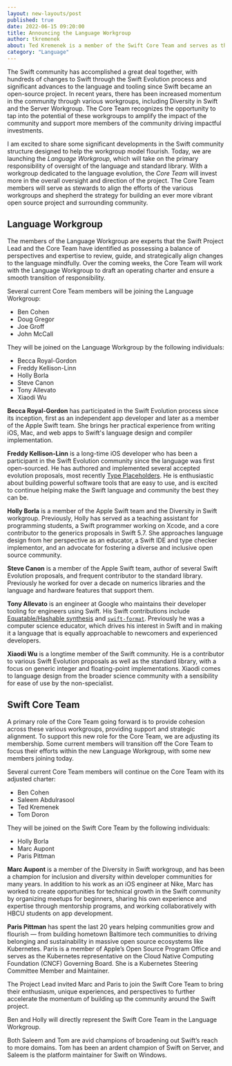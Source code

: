 ```yaml
---
layout: new-layouts/post
published: true
date: 2022-06-15 09:20:00
title: Announcing the Language Workgroup
author: tkremenek
about: Ted Kremenek is a member of the Swift Core Team and serves as the voice of the Project Lead.  Ted manages the Languages and Runtimes group at Apple.
category: "Language"
---
```


The Swift community has accomplished a great deal together, with hundreds of changes to Swift through the Swift Evolution process and significant advances to the language and tooling since Swift became an open-source project. In recent years, there has been increased momentum in the community through various workgroups, including Diversity in Swift and the Server Workgroup.  The Core Team recognizes the opportunity to tap into the potential of these workgroups to amplify the impact of the community and support more members of the community driving impactful investments.

I am excited to share some significant developments in the Swift community structure designed to help the workgroup model flourish. Today, we are launching the *Language Workgroup*, which will take on the primary responsibility of oversight of the language and standard library. With a workgroup dedicated to the language evolution, the *Core Team* will invest more in the overall oversight and direction of the project. The Core Team members will serve as stewards to align the efforts of the various workgroups and shepherd the strategy for building an ever more vibrant open source project and surrounding community.

## Language Workgroup

The members of the Language Workgroup are experts that the Swift Project Lead and the Core Team have identified as possessing a balance of perspectives and expertise to review, guide, and strategically align changes to the language mindfully. Over the coming weeks, the Core Team will work with the Language Workgroup to draft an operating charter and ensure a smooth transition of responsibility.

Several current Core Team members will be joining the Language Workgroup:

* Ben Cohen
* Doug Gregor
* Joe Groff
* John McCall

They will be joined on the Language Workgroup by the following individuals:

* Becca Royal-Gordon
* Freddy Kellison-Linn
* Holly Borla
* Steve Canon
* Tony Allevato
* Xiaodi Wu

**Becca Royal-Gordon** has participated in the Swift Evolution process since its inception, first as an independent app developer and later as a member of the Apple Swift team. She brings her practical experience from writing iOS, Mac, and web apps to Swift's language design and compiler implementation.

**Freddy Kellison-Linn** is a long-time iOS developer who has been a participant in the Swift Evolution community since the language was first open-sourced. He has authored and implemented several accepted evolution proposals, most recently [Type Placeholders](https://github.com/swiftlang/swift-evolution/blob/main/proposals/0315-placeholder-types.md). He is enthusiastic about building powerful software tools that are easy to use, and is excited to continue helping make the Swift language and community the best they can be.

**Holly Borla** is a member of the Apple Swift team and the Diversity in Swift workgroup. Previously, Holly has served as a teaching assistant for programming students, a Swift programmer working on Xcode, and a core contributor to the generics proposals in Swift 5.7. She approaches language design from her perspective as an educator, a Swift IDE and type checker implementor, and an advocate for fostering a diverse and inclusive open source community.

**Steve Canon** is a member of the Apple Swift team, author of several Swift Evolution proposals, and frequent contributor to the standard library. Previously he worked for over a decade on numerics libraries and the language and hardware features that support them.

**Tony Allevato**  is an engineer at Google who maintains their developer tooling for engineers using Swift. His Swift contributions include [Equatable/Hashable synthesis](https://github.com/swiftlang/swift-evolution/blob/main/proposals/0185-synthesize-equatable-hashable.md) and [`swift-format`](https://github.com/swiftlang/swift-format). Previously he was a computer science educator, which drives his interest in Swift and in making it a language that is equally approachable to newcomers and experienced developers.

**Xiaodi Wu** is a longtime member of the Swift community. He is a contributor to various Swift Evolution proposals as well as the standard library, with a focus on generic integer and floating-point implementations. Xiaodi comes to language design from the broader science community with a sensibility for ease of use by the non-specialist.

## Swift Core Team

A primary role of the Core Team going forward is to provide cohesion across these various workgroups, providing support and strategic alignment.  To support this new role for the Core Team, we are adjusting its membership.  Some current members will transition off the Core Team to focus their efforts within the new Language Workgroup, with some new members joining today.

Several current Core Team members will continue on the Core Team with its adjusted charter:

* Ben Cohen
* Saleem Abdulrasool
* Ted Kremenek
* Tom Doron

They will be joined on the Swift Core Team by the following individuals:

* Holly Borla
* Marc Aupont
* Paris Pittman

**Marc Aupont** is a member of the Diversity in Swift workgroup, and has been a champion for inclusion and diversity within developer communities for many years. In addition to his work as an iOS engineer at Nike, Marc has worked to create opportunities for technical growth in the Swift community by organizing meetups for beginners, sharing his own experience and expertise through mentorship programs, and working collaboratively with HBCU students on app development.

**Paris Pittman** has spent the last 20 years helping communities grow and flourish — from building hometown Baltimore tech communities to driving belonging and sustainability in massive open source ecosystems like Kubernetes. Paris is a member of Apple’s Open Source Program Office and serves as the Kubernetes representative on the Cloud Native Computing Foundation (CNCF) Governing Board. She is a Kubernetes Steering Committee Member and Maintainer.

The Project Lead invited Marc and Paris to join the Swift Core Team to bring their enthusiasm, unique experiences, and perspectives to further accelerate the momentum of building up the community around the Swift project.

Ben and Holly will directly represent the Swift Core Team in the Language Workgroup.

Both Saleem and Tom are avid champions of broadening out Swift’s reach to more domains.  Tom has been an ardent champion of Swift on Server, and Saleem is the platform maintainer for Swift on Windows.
